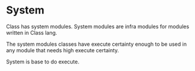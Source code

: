 # System

Class has system modules. System modules are infra modules for modules written in Class lang.

The system modules classes have execute certainty enough to be used in any module that needs high execute certainty.

System is base to do execute.